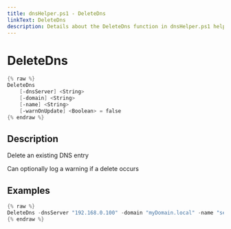 ```yaml
---
title: dnsHelper.ps1 - DeleteDns
linkText: DeleteDns
description: Details about the DeleteDns function in dnsHelper.ps1 helper script
---
```


# DeleteDns

```PowerShell
{% raw %}
DeleteDns
    [-dnsServer] <String>
    [-domain] <String>
    [-name] <String>
    [-warnOnUpdate] <Boolean> = false
{% endraw %}
```

## Description

Delete an existing DNS entry

Can optionally log a warning if a delete occurs

## Examples

```PowerShell
{% raw %}
DeleteDns -dnsServer "192.168.0.100" -domain "myDomain.local" -name "server01"
{% endraw %}
```
